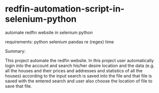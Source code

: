 # redfin-automation-script-in-selenium-python
automate redfin website in selenium python

requirements:
python
selenium
pandas
re (regex)
time

Summary:

This project automate the redfin website. In this project user automatically login into the account and search his/her desire location and the data (e.g. all the houses and their prices and addresses and statistics of all the  houses) according to the  input search is saved into the file and that file is saved with the entered search and user also choose the location of file to save that file.
